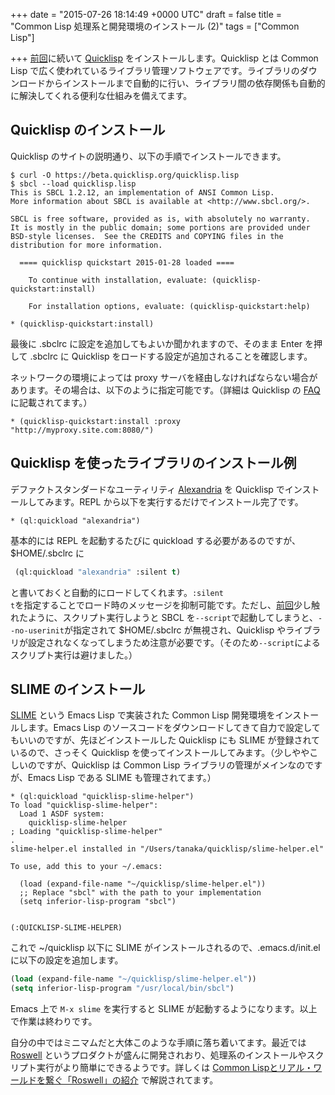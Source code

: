 
+++
date = "2015-07-26 18:14:49 +0000 UTC"
draft = false
title = "Common Lisp 処理系と開発環境のインストール (2)"
tags = ["Common Lisp"]

+++
<a href="https://tanakahx.com/2015/07/25/2015-07-25-235218/">前回</a>に続いて <a href="https://www.quicklisp.org/beta/">Quicklisp</a> をインストールします。Quicklisp とは Common Lisp で広く使われているライブラリ管理ソフトウェアです。ライブラリのダウンロードからインストールまで自動的に行い、ライブラリ間の依存関係も自動的に解決してくれる便利な仕組みを備えてます。

## Quicklisp のインストール

Quicklisp のサイトの説明通り、以下の手順でインストールできます。

```
$ curl -O https://beta.quicklisp.org/quicklisp.lisp
$ sbcl --load quicklisp.lisp
This is SBCL 1.2.12, an implementation of ANSI Common Lisp.
More information about SBCL is available at <http://www.sbcl.org/>.

SBCL is free software, provided as is, with absolutely no warranty.
It is mostly in the public domain; some portions are provided under
BSD-style licenses.  See the CREDITS and COPYING files in the
distribution for more information.

  ==== quicklisp quickstart 2015-01-28 loaded ====

    To continue with installation, evaluate: (quicklisp-quickstart:install)

    For installation options, evaluate: (quicklisp-quickstart:help)

* (quicklisp-quickstart:install)

```


最後に .sbclrc に設定を追加してもよいか聞かれますので、そのまま Enter を押して .sbclrc に Quicklisp をロードする設定が追加されることを確認します。

ネットワークの環境によっては proxy サーバを経由しなければならない場合があります。その場合は、以下のように指定可能です。（詳細は Quicklisp の <a href="https://www.quicklisp.org/beta/faq.html">FAQ</a> に記載されてます。）

```
* (quicklisp-quickstart:install :proxy "http://myproxy.site.com:8080/")
```


## Quicklisp を使ったライブラリのインストール例

デファクトスタンダードなユーティリティ <a href="https://common-lisp.net/project/alexandria/draft/alexandria.html">Alexandria</a> を Quicklisp でインストールしてみます。REPL から以下を実行するだけでインストール完了です。

```
* (ql:quickload "alexandria")
```


基本的には REPL を起動するたびに quickload する必要があるのですが、$HOME/.sbclrc に

```lisp
 (ql:quickload "alexandria" :silent t)

```


と書いておくと自動的にロードしてくれます。<code>:silent t</code>を指定することでロード時のメッセージを抑制可能です。ただし、<a href="https://tanakahx.com/entry/2015/07/25/2015-07-25-235218/">前回</a>少し触れたように、スクリプト実行しようと SBCL を<code>--script</code>で起動してしまうと、<code>--no-userinit</code>が指定されて $HOME/.sbclrc が無視され、Quicklisp やライブラリが設定されなくなってしまうため注意が必要です。（そのため<code>--script</code>によるスクリプト実行は避けました。）

## SLIME のインストール

<a href="https://common-lisp.net/project/slime/">SLIME</a> という Emacs Lisp で実装された Common Lisp 開発環境をインストールします。Emacs Lisp のソースコードをダウンロードしてきて自力で設定してもいいのですが、先ほどインストールした Quicklisp にも SLIME が登録されているので、さっそく Quicklisp を使ってインストールしてみます。（少しややこしいのですが、Quicklisp は Common Lisp ライブラリの管理がメインなのですが、Emacs Lisp である SLIME も管理されてます。）

```
* (ql:quickload "quicklisp-slime-helper")
To load "quicklisp-slime-helper":
  Load 1 ASDF system:
    quicklisp-slime-helper
; Loading "quicklisp-slime-helper"
.
slime-helper.el installed in "/Users/tanaka/quicklisp/slime-helper.el"

To use, add this to your ~/.emacs:

  (load (expand-file-name "~/quicklisp/slime-helper.el"))
  ;; Replace "sbcl" with the path to your implementation
  (setq inferior-lisp-program "sbcl")


(:QUICKLISP-SLIME-HELPER)
```


これで ~/quicklisp 以下に SLIME がインストールされるので、.emacs.d/init.el に以下の設定を追加します。

```lisp
(load (expand-file-name "~/quicklisp/slime-helper.el"))
(setq inferior-lisp-program "/usr/local/bin/sbcl")

```


Emacs 上で <code>M-x slime</code> を実行すると SLIME が起動するようになります。以上で作業は終わりです。

自分の中ではミニマムだと大体このような手順に落ち着いてます。最近では <a href="https://github.com/snmsts/roswell">Roswell</a> というプロダクトが盛んに開発されおり、処理系のインストールやスクリプト実行がより簡単にできるようです。詳しくは <a href="http://blog.8arrow.org/entry/2015/06/11/101511">Common Lispとリアル・ワールドを繋ぐ「Roswell」の紹介</a> で解説されてます。


